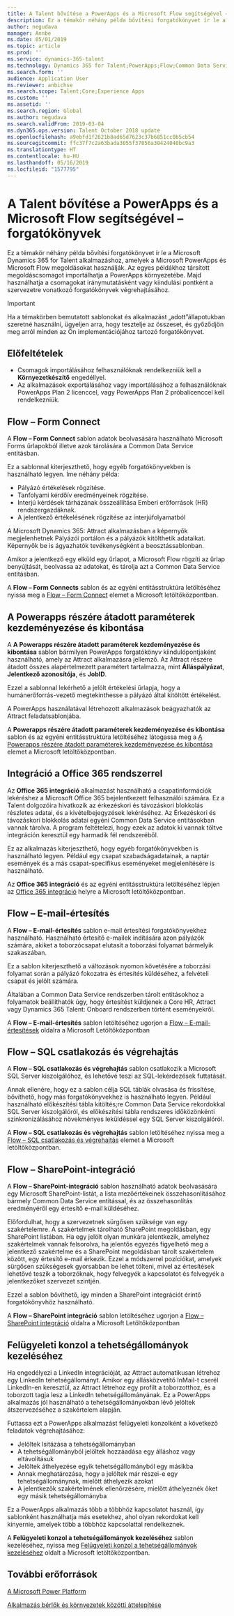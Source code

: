 ```yaml
---
title: A Talent bővítése a PowerApps és a Microsoft Flow segítségével – forgatókönyvek
description: Ez a témakör néhány példa bővítési forgatókönyvet ír le a Microsoft Dynamics 365 for Talent alkalmazáshoz, amelyek a Microsoft PowerApps és Microsoft Flow megoldásokat használják.
author: negudava
manager: Annbe
ms.date: 05/01/2019
ms.topic: article
ms.prod: ''
ms.service: dynamics-365-talent
ms.technology: Dynamics 365 for Talent;PowerApps;Flow;Common Data Service
ms.search.form: ''
audience: Application User
ms.reviewer: anbichse
ms.search.scope: Talent;Core;Experience Apps
ms.custom: ''
ms.assetid: ''
ms.search.region: Global
ms.author: negudava
ms.search.validFrom: 2019-03-04
ms.dyn365.ops.version: Talent October 2018 update
ms.openlocfilehash: a9ebfd1f2621b8ad65d7623c37b6851cc0b5cb54
ms.sourcegitcommit: ffc37f7c2a63bada3055f37856a30424040bc9a3
ms.translationtype: HT
ms.contentlocale: hu-HU
ms.lasthandoff: 05/16/2019
ms.locfileid: "1577795"
---
```

# <a name="extend-talent-by-using-powerapps-and-microsoft-flow---example-scenarios"></a>A Talent bővítése a PowerApps és a Microsoft Flow segítségével – forgatókönyvek

Ez a témakör néhány példa bővítési forgatókönyvet ír le a Microsoft Dynamics 365 for Talent alkalmazáshoz, amelyek a Microsoft PowerApps és Microsoft Flow megoldásokat használják. Az egyes példákhoz társított megoldáscsomagot importálhatja a PowerApps környezetébe. Majd használhatja a csomagokat iránymutatásként vagy kiindulási pontként a szervezetre vonatkozó forgatókönyvek végrehajtásához.

> [!IMPORTANT]
> Ha a témakörben bemutatott sablonokat és alkalmazást „adott”állapotukban szeretné használni, ügyeljen arra, hogy tesztelje az összeset, és győződjön meg arról minden az Ön implementációjához tartozó forgatókönyvet.


## <a name="prerequisites"></a>Előfeltételek

- Csomagok importálásához felhasználóknak rendelkezniük kell a **Környezetkészítő** engedéllyel.
- Az alkalmazások exportálásához vagy importálásához a felhasználóknak PowerApps Plan 2 licenccel, vagy PowerApps Plan 2 próbalicenccel kell rendelkezniük.

## <a name="flow--form-connect"></a>Flow – Form Connect

A **Flow – Form Connect** sablon adatok beolvasására használható Microsoft Forms űrlapokból illetve azok tárolására a Common Data Service entitásban.

Ez a sablonnal kiterjeszthető, hogy egyéb forgatókönyvekben is használható legyen. Íme néhány példa:

- Pályázó értékelések rögzítése.
- Tanfolyami kérdőív eredményeinek rögzítése.
- Interjú kérdések tárházának összeállítása Emberi erőforrások (HR) rendszergazdáknak.
- A jelentkező értékelésének rögzítése az interjúfolyamatból

A Microsoft Dynamics 365: Attract alkalmazásban a képernyők megjelenhetnek Pályázói portálon és a pályázók kitölthetik adataikat. Képernyők be is ágyazhatók tevékenységként a beosztássablonban.

Amikor a jelentkező egy elküld egy űrlapot, a Microsoft Flow rögzíti az űrlap benyújtását, beolvassa az adatokat, és tárolja azt a Common Data Service entitásban.

A **Flow – Form Connects** sablon és az egyéni entitásstruktúra letöltéséhez nyissa meg a [Flow – Form Connect](https://go.microsoft.com/fwlink/?linkid=2081988) elemet a Microsoft letöltőközpontban.

## <a name="initiate-and-extract-parameters-passed-to-powerapps"></a>A Powerapps részére átadott paraméterek kezdeményezése és kibontása

A **A Powerapps részére átadott paraméterek kezdeményezése és kibontása** sablon bármilyen PowerApps forgatókönyv kiindulópontjaként használható, amely az Attract alkalmazásra jellemző. Az Attract részére átadott összes alapértelmezett paramétert tartalmazza, mint **Álláspályázat**, **Jelentkező azonosítója**, és **JobID**.

Ezzel a sablonnal lekérhető a jelölt értékelési űrlapja, hogy a humánerőforrás-vezető megtekinthesse a pályázó által kitöltött értékelést.

A PowerApps használatával létrehozott alkalmazások beágyazhatók az Attract feladatsablonjába.

A **Powerapps részére átadott paraméterek kezdeményezése és kibontása** sablon és az egyéni entitásstruktúra letöltéséhez látogassa meg a [A Powerapps részére átadott paraméterek kezdeményezése és kibontása](https://go.microsoft.com/fwlink/?linkid=2081991) elemet a Microsoft letöltőközpontban.

## <a name="integration-with-office-365"></a>Integráció a Office 365 rendszerrel

Az **Office 365 integráció** alkalmazást használható a csapatinformációk lekéréshez a Microsoft Office 365 bejelentkezett felhasználói számára. Ez a Talent dolgozóira hivatkozik az érkezéskori és távozáskori blokkolás részletes adatai, és a kivételbejegyzések lekéréséhez. Az Érkezéskori és távozáskori blokkolás adatai egyéni Common Data Service entitásokban vannak tárolva. A program feltételezi, hogy ezek az adatok ki vannak töltve integráción keresztül egy harmadik fél rendszeréből.

Ez az alkalmazás kiterjeszthető, hogy egyéb forgatókönyvekben is használható legyen. Például egy csapat szabadságadatainak, a naptár események és a más csapat-specifikus eseményeket megjelenítésére is használható.

Az **Office 365 integráció** és az egyéni entitásstruktúra letöltéséhez lépjen az [Office 365 integráció](https://go.microsoft.com/fwlink/?linkid=2081787) helyre a Microsoft letöltőközpontban.

## <a name="flow--email-notification"></a>Flow – E-mail-értesítés

A **Flow – E-mail-értesítés** sablon e-mail értesítési forgatókönyvekhez használható. Használható értesítő e-mailek indítására azon pályázók számára, akiket a toborzócsapat elutasít a toborzási folyamat bármelyik szakaszában.

Ez a sablon kiterjeszthető a változások nyomon követésére a toborzási folyamat során a pályázó fokozatra és értesítés küldéséhez, a felvételi csapat és jelölt számára.

Általában a Common Data Service rendszerben tárolt entitásokhoz a folyamatok beállíthatók úgy, hogy értesítést küldjenek a Core HR, Attract vagy Dynamics 365 Talent: Onboard rendszerben történt eseményekről.

A **Flow – E-mail-értesítés** sablon letöltéséhez ugorjon a [Flow – E-mail-értesítések](https://go.microsoft.com/fwlink/?linkid=2082103) oldalra a Microsoft Letöltőközpontban

## <a name="flow--sql-connect-and-execute"></a>Flow – SQL csatlakozás és végrehajtás

A **Flow – SQL csatlakozás és végrehajtás** sablon csatlakozik a Microsoft SQL Server kiszolgálóhoz, és lehetővé teszi az SQL-lekérdezések futtatását.

Annak ellenére, hogy ez a sablon célja SQL táblák olvasása és frissítése, bővíthető, hogy más forgatókönyvekhez is használható legyen. Például használható előkészítési tábla kitöltés;re Common Data Service rekordokkal SQL Server kiszolgálóról, és előkészítési tábla rendszeres időközönkénti szinkronizálásához növekményes leküldéssel egy SQL Server kiszolgálóról.

A **Flow – SQL csatlakozás és végrehajtás** sablon letöltéséhez nyissa meg a [Flow – SQL csatlakozás és végrehajtás](https://go.microsoft.com/fwlink/?linkid=2081789) elemet a Microsoft letöltőközpontban.

## <a name="flow--sharepoint-integration"></a>Flow – SharePoint-integráció

A **Flow – SharePoint-integráció** sablon használható adatok beolvasására egy Microsoft SharePoint-listát, a lista mezőértékeinek összehasonlításához bármely Common Data Service entitással, és az összehasonlítás eredményéről egy értesítő e-mail küldéséhez. 

Előfordulhat, hogy a szervezetnek sürgősen szüksége van egy szakértelemre. A szakértelmek tárolható SharePoint megoldásban, egy SharePoint listában. Ha egy jelölt olyan munkára jelentkezik, amelyhez szakértelmek vannak felsorolva, ha jelentős egyezés figyelhető meg a jelentkező szakértelme és a SharePoint megoldásban tárolt szakértelem között, egy értesítő e-mail érkezik. Ezzel a módszerrel pozíciókat, amelyek sürgősen szükségesek gyorsabban be lehet tölteni, mivel az értesítések lehetővé teszik a toborzóknak, hogy felvegyék a kapcsolatot és felvegyék a jelentkezőket szervezet szintjén.

Ezzel a sablon bővíthető, így minden a SharePoint integrációt érintő forgatókönyvhöz használható.

A **Flow – SharePoint integráció** sablon letöltéséhez ugorjon a [Flow – SharePoint integráció](https://go.microsoft.com/fwlink/?linkid=2082109) oldalra a Microsoft Letöltőközpontban

## <a name="admin-console-to-manage-talent-pools"></a>Felügyeleti konzol a tehetségállományok kezeléséhez

Ha engedélyezi a LinkedIn integrációját, az Attract automatikusan létrehoz egy LinkedIn tehetségállományt. Amikor egy állásközvetítő InMail-t cserél LinkedIn-en keresztül, az Attract létrehoz egy profilt a toborzotthoz, és a toborzott tagja lesz a LinkedIn tehetségállományának. Ez a PowerApps alkalmazás jól használható a tehetségállományokban lévő jelöltek átszervezéséhez a szakértelem alapján.

Futtassa ezt a PowerApps alkalmazást felügyeleti konzolként a következő feladatok végrehajtásához:

- Jelöltek lsitázása a tehetségállományban
- A tehetségállományból jelöltek hozzáadása egy álláshoz vagy eltávolításuk
- Jelöltek áthelyezése egyik tehetségállományból egy másikba
- Annak meghatározása, hogy a jelöltek már részei-e egy tehetségállománynak, mielőtt áthelyezik azokat
- A jelentkezők szakértelmének ellenőrzésére, mielőtt áthelyeznék őket egy másik tehetségállományba

Ez a PowerApps alkalmazás több a többhöz kapcsolatot használ, így sablonként használhatja más esetekhez, ahol olyan rekordokat kell kinyernie, amelyek több a többhöz kapcsolattal rendelkeznek.

A **Felügyeleti konzol a tehetségállományok kezeléséhez** sablon kezeléséhez, nyissa meg [Felügyeleti konzol a tehetségállományok kezeléséhez](https://www.microsoft.com/downloads/details.aspx?FamilyID=780a5eee-0e2a-4159-9a83-009f9ccdc469) oldalt a Microsoft letöltőközpontban.

## <a name="additional-resources"></a>További erőforrások

[A Microsoft Power Platform](https://docs.microsoft.com/power-platform/admin/admin-documentation)

[Alkalmazás bérlők és környezetek közötti áttelepítése](https://docs.microsoft.com/en-us/power-platform/admin/environment-and-tenant-migration)
